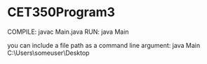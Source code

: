 # CET350Program3
COMPILE:
javac Main.java
RUN:
java Main

you can include a file path as a command line argument:
java Main C:\Users\someuser\Desktop
